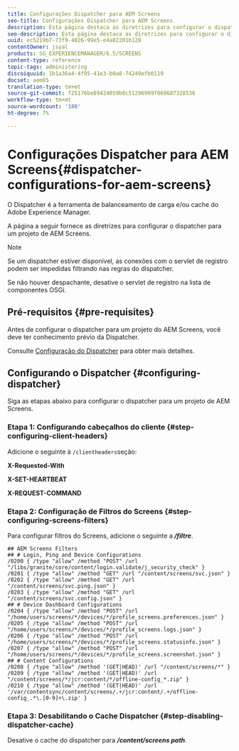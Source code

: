 ```yaml
---
title: Configurações Dispatcher para AEM Screens
seo-title: Configurações Dispatcher para AEM Screens
description: Esta página destaca as diretrizes para configurar o dispatcher para um projeto de AEM Screens.
seo-description: Esta página destaca as diretrizes para configurar o dispatcher para um projeto de AEM Screens.
uuid: ec5219b7-73f9-4026-99e5-e4a02201b128
contentOwner: jsyal
products: SG_EXPERIENCEMANAGER/6.5/SCREENS
content-type: reference
topic-tags: administering
discoiquuid: 1b1a36a4-4f95-41e3-b0a8-74249efb0119
docset: aem65
translation-type: tm+mt
source-git-commit: f25176be89424059b8c51296969f069687328536
workflow-type: tm+mt
source-wordcount: '180'
ht-degree: 7%

---
```



# Configurações Dispatcher para AEM Screens{#dispatcher-configurations-for-aem-screens}

O Dispatcher é a ferramenta de balanceamento de carga e/ou cache do Adobe Experience Manager.

A página a seguir fornece as diretrizes para configurar o dispatcher para um projeto de AEM Screens.

>[!NOTE]
>
>Se um dispatcher estiver disponível, as conexões com o servlet de registro podem ser impedidas filtrando nas regras do dispatcher.
>
>Se não houver despachante, desative o servlet de registro na lista de componentes OSGi.

## Pré-requisitos {#pre-requisites}

Antes de configurar o dispatcher para um projeto do AEM Screens, você deve ter conhecimento prévio da Dispatcher.

Consulte [Configuração do Dispatcher](https://docs.adobe.com/content/help/en/experience-manager-dispatcher/using/configuring/dispatcher-configuration.html) para obter mais detalhes.

## Configurando o Dispatcher {#configuring-dispatcher}

Siga as etapas abaixo para configurar o dispatcher para um projeto de AEM Screens.

### Etapa 1: Configurando cabeçalhos do cliente {#step-configuring-client-headers}

Adicione o seguinte à `/clientheaders`seção:

**X-Requested-With**

**X-SET-HEARTBEAT**

**X-REQUEST-COMMAND**

### Etapa 2: Configuração de Filtros do Screens {#step-configuring-screens-filters}

Para configurar filtros do Screens, adicione o seguinte a ***/filtre***.

```
## AEM Screens Filters
## # Login, Ping and Device Configurations
/0200 { /type "allow" /method "POST" /url "/libs/granite/core/content/login.validate/j_security_check" }
/0201 { /type "allow" /method "GET" /url "/content/screens/svc.json" }
/0202 { /type "allow" /method "GET" /url "/content/screens/svc.ping.json" }
/0203 { /type "allow" /method "GET" /url "/content/screens/svc.config.json" }
## # Device Dashboard Configurations
/0204 { /type "allow" /method "POST" /url "/home/users/screens/*/devices/*/profile_screens.preferences.json" }
/0205 { /type "allow" /method "POST" /url "/home/users/screens/*/devices/*/profile_screens.logs.json" }
/0206 { /type "allow" /method "POST" /url "/home/users/screens/*/devices/*/profile_screens.statusinfo.json" }
/0207 { /type "allow" /method "POST" /url "/home/users/screens/*/devices/*/profile_screens.screenshot.json" }
## # Content Configurations
/0208 { /type "allow" /method '(GET|HEAD)' /url "/content/screens/*" }
/0209 { /type "allow" /method '(GET|HEAD)' /url "/content/screens/*/jcr:content/*/offline-config_*.zip" }
/0210 { /type "allow" /method '(GET|HEAD)' /url '/var/contentsync/content/screens/.+/jcr:content/.+/offline-config_.*\.[0-9]+\.zip' }
```

### Etapa 3: Desabilitando o Cache Dispatcher {#step-disabling-dispatcher-cache}

Desative o cache do dispatcher para ***/content/screens path***.
